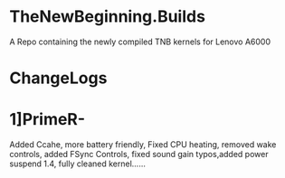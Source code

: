# TheNewBeginning.Builds
A Repo containing the newly compiled TNB kernels for Lenovo A6000


# ChangeLogs
# 1]PrimeR-

Added Ccahe, more battery friendly, Fixed CPU heating, removed wake controls, added FSync Controls, fixed sound gain typos,added power suspend 1.4, fully cleaned kernel......
